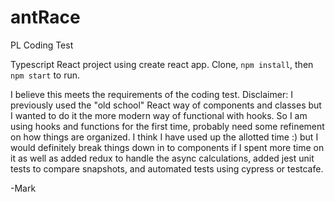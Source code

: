 # antRace
PL Coding Test

Typescript React project using create react app.  Clone, `npm install`, then `npm start` to run.

I believe this meets the requirements of the coding test.  Disclaimer:  I previously used the "old school" React way of components and classes but I wanted to do it the more modern way of functional with hooks.  So I am using hooks and functions for the first time, probably need some refinement on how things are organized.  I think I have used up the allotted time :) but I would definitely break things down in to components if I spent more time on it as well as added redux to handle the async calculations, added jest unit tests to compare snapshots, and automated tests using cypress or testcafe.

-Mark

